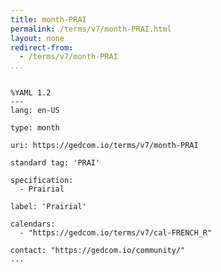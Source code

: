 ```yaml
---
title: month-PRAI
permalink: /terms/v7/month-PRAI.html
layout: none
redirect-from:
  - /terms/v7/month-PRAI
...
```


```

%YAML 1.2
---
lang: en-US

type: month

uri: https://gedcom.io/terms/v7/month-PRAI

standard tag: 'PRAI'

specification:
  - Prairial

label: 'Prairial'

calendars:
  - "https://gedcom.io/terms/v7/cal-FRENCH_R"

contact: "https://gedcom.io/community/"
...

```
